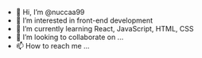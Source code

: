 - 👋 Hi, I’m @nuccaa99
- 👀 I’m interested in front-end development
- 🌱 I’m currently learning React, JavaScript, HTML, CSS
- 💞️ I’m looking to collaborate on ...
- 📫 How to reach me ...

<!---
nuccaa99/nuccaa99 is a ✨ special ✨ repository because its `README.md` (this file) appears on your GitHub profile.
You can click the Preview link to take a look at your changes.
--->
